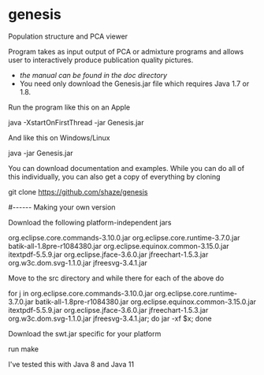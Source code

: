 # genesis
Population structure and PCA viewer

Program takes as input output of PCA or admixture programs and allows user to interactively produce publication quality pictures. 

* *the manual can be found in the _doc_ directory*
* You need only download the Genesis.jar file which requires Java 1.7 or 1.8.

Run the program like this on an Apple

  java -XstartOnFirstThread -jar Genesis.jar

And like this on Windows/Linux

  java -jar Genesis.jar

You can download documentation and examples. While you can do all of this individually, you can also get a copy of everything by cloning

git clone https://github.com/shaze/genesis


#------ Making your own version

Download the following platform-independent jars

org.eclipse.core.commands-3.10.0.jar
org.eclipse.core.runtime-3.7.0.jar
batik-all-1.8pre-r1084380.jar         org.eclipse.equinox.common-3.15.0.jar
itextpdf-5.5.9.jar                    org.eclipse.jface-3.6.0.jar
jfreechart-1.5.3.jar                  org.w3c.dom.svg-1.1.0.jar
jfreesvg-3.4.1.jar

Move to the src directory and while there for each of the above do

for j in org.eclipse.core.commands-3.10.0.jar org.eclipse.core.runtime-3.7.0.jar batik-all-1.8pre-r1084380.jar         org.eclipse.equinox.common-3.15.0.jar itextpdf-5.5.9.jar org.eclipse.jface-3.6.0.jar jfreechart-1.5.3.jar org.w3c.dom.svg-1.1.0.jar jfreesvg-3.4.1.jar; do
    jar -xf $x; 
  done


Download the swt.jar specific for your platform

run
    make

I've tested this with Java 8 and Java 11













